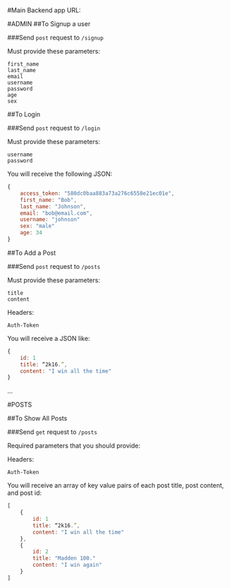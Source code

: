 #Main Backend app URL:



#ADMIN
##To Signup a user

###Send `post` request to `/signup`

Must provide these parameters:

```
first_name
last_name
email
username
password
age
sex
```

##To Login

###Send `post` request to `/login`

Must provide these parameters:

```
username
password
```

You will receive the following JSON:

```javascript
{ 
	access_token: "580dc0baa883a73a276c6558e21ec01e",
	first_name: "Bob",
	last_name: "Johnson",
	email: "bob@email.com",
	username: "johnson"
	sex: "male"
	age: 34
}
```

##To Add a Post

###Send `post` request to `/posts`

Must provide these parameters:

```
title
content
```

Headers:

```
Auth-Token
```

You will receive a JSON like:

```javascript
{ 
	id: 1
	title: “2k16.”, 
	content: "I win all the time"
}
```

...

#POSTS

##To Show All Posts 

###Send `get` request to `/posts`

Required parameters that you should provide:

Headers:

```
Auth-Token
```

You will receive an array of key value pairs of each post title, post content, and post id:

```javascript
[
	{ 
		id: 1
		title: “2k16.”, 
		content: "I win all the time"
	},
	{
		id: 2
		title: "Madden 100."
		content: "I win again"
	}
]
```
